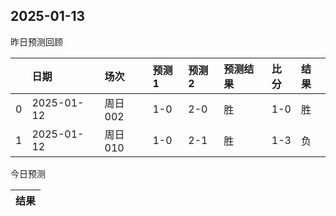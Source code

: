 

 ## 2025-01-13

昨日预测回顾

|    | 日期       | 场次    | 预测1   | 预测2   | 预测结果   | 比分   | 结果   |
|---:|:-----------|:--------|:--------|:--------|:-----------|:-------|:-------|
|  0 | 2025-01-12 | 周日002 | 1-0     | 2-0     | 胜         | 1-0    | 胜     |
|  1 | 2025-01-12 | 周日010 | 1-0     | 2-1     | 胜         | 1-3    | 负     |

今日预测

| 结果   |
|--------|